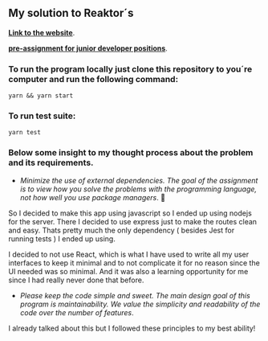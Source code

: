 ## My solution to Reaktor´s

[**Link to the website**](https://reactor-pre-assignment.herokuapp.com/).

[**pre-assignment for junior developer positions**](https://www.reaktor.com/junior-dev-assignment/).

### To run the program locally just clone this repository to you´re computer and run the following command:

```
yarn && yarn start
```

### To run test suite:

```
yarn test
```

### Below some insight to my thought process about the problem and its requirements.

-  _Minimize the use of external dependencies. The goal of the assignment is to view how you solve the problems with the programming language, not how well you use package managers_. 🙂

So I decided to make this app using javascript so I ended up using nodejs for the server. There I decided to use express just to make the routes clean and easy. Thats pretty much the only dependency ( besides Jest for running tests ) I ended up using.

I decided to not use React, which is what I have used to write all my user interfaces to keep it minimal and to not complicate it for no reason since the UI needed was so minimal. And it was also a learning opportunity for me since I had really never done that before.

-  _Please keep the code simple and sweet. The main design goal of this program is maintainability. We value the simplicity and readability of the code over the number of features_.

I already talked about this but I followed these principles to my best ability!
